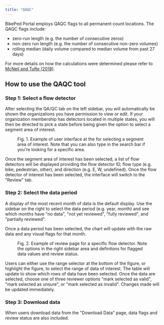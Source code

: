 ```yaml
---
title: "QAQC"
---
```


BikePed Portal employs QAQC flags to all permanent count locations. The QAQC flags include:
- zero-run length (e.g. the number of consecutive zeros)
- non-zero run length (e.g. the number of consecutive non-zero volumes)
- rolling median (daily volume compared to median volume from past 27 days)  
  
For more details on how the calculations were determined please refer to [McNeil and Tufte (2018)](https://nitc.trec.pdx.edu/research/project/1026/Biking_and_Walking_Quality_Counts:_Using_%E2%80%9CBikePed_Portal%E2%80%9D_Counts_to_Develop_Data_Quality_Checks).  
  
## How to use the QAQC tool  

### Step 1: Select a flow detector
After selecting the QA/QC tab on the left sidebar, you will automatically be shown the organizations you have permission to view or edit. If your organization membership has detectors located in multiple states, you will then be directed to pick a state before being given the option to select a segment area of interest.  
  
<figure class="align-left">
  <img src="{{ site.url }}{{ site.baseurl }}/assets/images/qaqc-segarea-interest.png" alt="">
  <figcaption>Fig. 1. Example of user interface at the for selecting a segment area of interest. Note that you can also type in the search bar if you're looking for a specific area.</figcaption>
</figure>  

Once the segment area of interest has been selected, a list of flow detectors will be displayed providing the flow detector ID, flow type (e.g. bike, pedestrian, other), and direction (e.g. E, W, undefined). Once the flow detector of interest has been selected, the interface will switch to the "Review" tab.

### Step 2: Select the data period  
A display of the most recent month of data is the default display. Use the sidebar on the right to select the data period (e.g. year, month) and see which months have "no data", "not yet reviewed", "fully reviewed", and "partially reviewed".  
  
Once a data period has been selected, the chart will update with the raw data and any visual flags for that month.   
  
<figure class="align-left">
  <img src="{{ site.url }}{{ site.baseurl }}/assets/images/qaqc-review-page.png" alt="">
  <figcaption>Fig. 2. Example of review page for a specific flow detector. Note the options in the right sidebar area and definitons for flagged data values and review status.</figcaption>
</figure>  
  
Users can either use the range selector at the bottom of the figure, or highlight the figure, to select the range of data of interest. The table will update to show which rows of data have been selected. Once the data are selected, choose one of three reviewer options "mark selected as valid", "mark selected as unsure", or "mark selected as invalid". Changes made will be updated immediately.  

### Step 3: Download data
When users download data from the "Download Data" page, data flags and review status are also included.